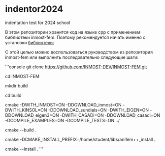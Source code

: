# indentor2024
indentation test for 2024 school

В этом репозитории хранится код на языке cpp с применением библиотеки inmost-fem.
Поэтому рекомендуется начать именно с установки [библиотеки:](https://github.com/INMOST-DEV/INMOST-FEM)

С этой целью можно воспользоваться руководством из репозитория inmost-fem или выполнить последовательно следующие шаги:

'''console
git clone https://github.com/INMOST-DEV/INMOST-FEM.git

cd INMOST-FEM

mkdir build

cd build

cmake -DWITH_INMOST=ON -DDOWNLOAD_inmost=ON -DWITH_KINSOL=ON 
-DDOWNLOAD_sundials=ON -DWITH_EIGEN=ON -DDOWNLOAD_eigen3=ON 
-DWITH_CASADI=ON -DDOWNLOAD_casadi=ON -DCOMPILE_EXAMPLES=ON 
-DCOMPILE_TESTS=ON ../

cmake --build .

cmake -DCMAKE_INSTALL_PREFIX=/home/student/libs/anifem++_install ..

cmake --install .
'''
